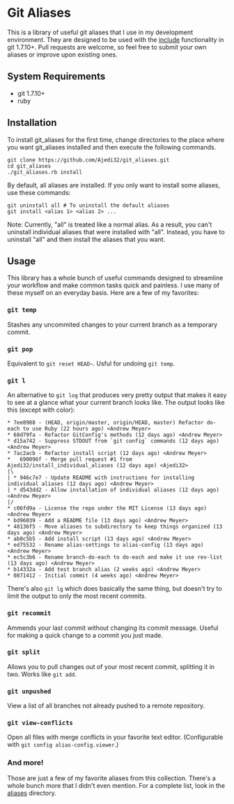 Git Aliases
===========

This is a library of useful git aliases that I use in my development
environment. They are designed to be used with the
[include](http://git-scm.com/docs/git-config#_includes) functionality in git
1.7.10+. Pull requests are welcome, so feel free to submit your own aliases or
improve upon existing ones.


System Requirements
-------------------

* git 1.7.10+
* ruby


Installation
------------

To install git_aliases for the first time, change directories to the place where
you want git_aliases installed and then execute the following commands.

	git clone https://github.com/Ajedi32/git_aliases.git
	cd git_aliases
	./git_aliases.rb install

By default, all aliases are installed. If you only want to install some aliases,
use these commands:

	git uninstall all # To uninstall the default aliases
	git install <alias 1> <alias 2> ...

Note: Currently, "all" is treated like a normal alias. As a result, you can't
uninstall individual aliases that were installed with "all". Instead, you have
to uninstall "all" and then install the aliases that you want.


Usage
-----

This library has a whole bunch of useful commands designed to streamline your
workflow and make common tasks quick and painless. I use many of these myself
on an everyday basis. Here are a few of my favorites:


### `git temp`

Stashes any uncommited changes to your current branch as a temporary commit.


### `git pop`

Equivalent to `git reset HEAD~`. Usful for undoing `git temp`.


### `git l`

An alternative to `git log` that produces very pretty output that makes it easy
to see at a glance what your current branch looks like. The output looks like
this (except with color):

    * 7ee8988 - (HEAD, origin/master, origin/HEAD, master) Refactor do-each to use Ruby (22 hours ago) <Andrew Meyer>
    * 68d79fa - Refactor GitConfig's methods (12 days ago) <Andrew Meyer>
    * d15a742 - Suppress STDOUT from `git config` commands (12 days ago) <Andrew Meyer>
    * 7ac2acb - Refactor install script (12 days ago) <Andrew Meyer>
    *   690096f - Merge pull request #1 from Ajedi32/install_individual_aliases (12 days ago) <Ajedi32>
    |\
    | * 946c7e7 - Update README with instructions for installing individual aliases (12 days ago) <Andrew Meyer>
    | * d543dd2 - Allow installation of individual aliases (12 days ago) <Andrew Meyer>
    |/
    * c06fd9a - License the repo under the MIT License (13 days ago) <Andrew Meyer>
    * bd96039 - Add a README file (13 days ago) <Andrew Meyer>
    * 48136f5 - Move aliases to subdirectory to keep things organized (13 days ago) <Andrew Meyer>
    * ab0c5b5 - Add install script (13 days ago) <Andrew Meyer>
    * ed75532 - Rename alias-settings to alias-config (13 days ago) <Andrew Meyer>
    * ec5c3b6 - Rename branch-do-each to do-each and make it use rev-list (13 days ago) <Andrew Meyer>
    * b14332a - Add test branch alias (2 weeks ago) <Andrew Meyer>
    * 0871412 - Initial commit (4 weeks ago) <Andrew Meyer>

There's also `git lg` which does basically the same thing, but doesn't try to
limit the output to only the most recent commits.


### `git recommit`

Ammends your last commit without changing its commit message. Useful for making
a quick change to a commit you just made.


### `git split`

Allows you to pull changes out of your most recent commit, splitting it in two.
Works like `git add`.


### `git unpushed`

View a list of all branches not already pushed to a remote repository.


### `git view-conflicts`

Open all files with merge conflicts in your favorite text editor. (Configurable
with `git config alias-config.viewer`.)


### And more!

Those are just a few of my favorite aliases from this collection. There's a
whole bunch more that I didn't even mention. For a complete list, look in the
[aliases](aliases) directory.
